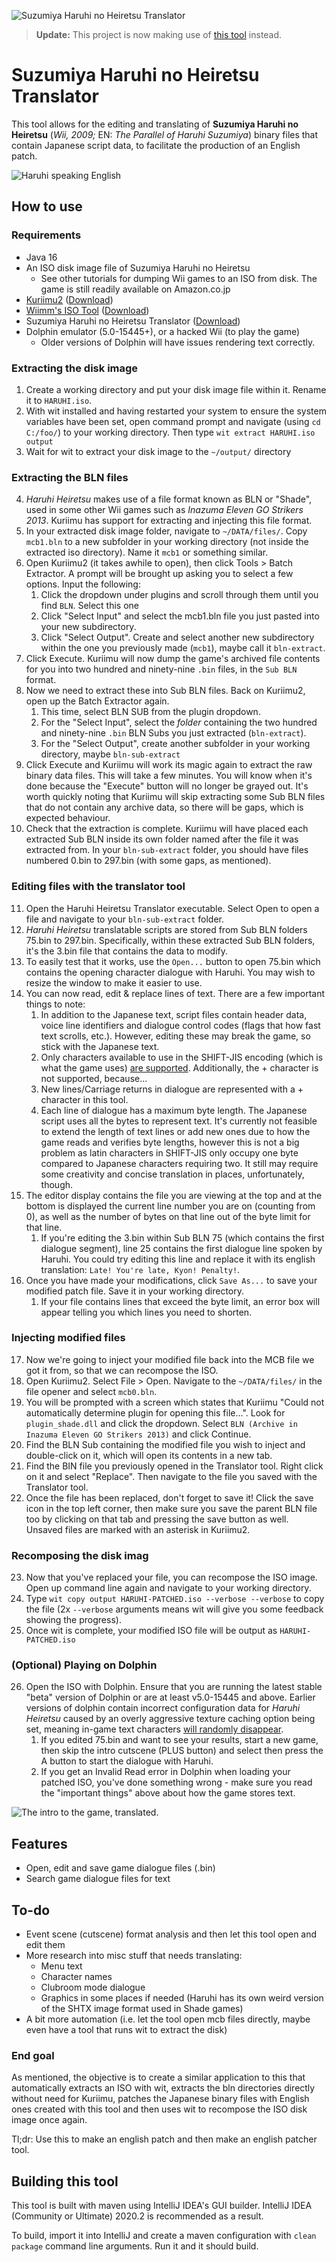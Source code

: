 ![Suzumiya Haruhi no Heiretsu Translator](images/Banner.png)
> **Update:** This project is now making use of [this tool](https://github.com/jonko0493/HaruhiHeiretsuEditor) instead.

# Suzumiya Haruhi no Heiretsu Translator
This tool allows for the editing and translating of **Suzumiya Haruhi no Heiretsu** (_Wii, 2009;_ EN: _The Parallel of Haruhi Suzumiya_) binary files that contain Japanese script data, to facilitate the production of an English patch.

![Haruhi speaking English](images/Screenshot-1.png)

## How to use
### Requirements
* Java 16
* An ISO disk image file of Suzumiya Haruhi no Heiretsu
  * See other tutorials for dumping Wii games to an ISO from disk. The game is still readily available on Amazon.co.jp
* [Kuriimu2](https://github.com/FanTranslatorsInternational/Kuriimu2) ([Download](https://github.com/FanTranslatorsInternational/Kuriimu2/releases))
* [Wiimm's ISO Tool](https://wit.wiimm.de/) ([Download](https://wit.wiimm.de/download.html))
* Suzumiya Haruhi no Heiretsu Translator ([Download](https://github.com/WiIIiam278/HaruhiHeiretsuTranslator/releases/))
* Dolphin emulator (5.0-15445+), or a hacked Wii (to play the game)
  * Older versions of Dolphin will have issues rendering text correctly.

### Extracting the disk image
1. Create a working directory and put your disk image file within it. Rename it to `HARUHI.iso`.
2. With wit installed and having restarted your system to ensure the system variables have been set, open command prompt and navigate (using `cd C:/foo/`) to your working directory. Then type `wit extract HARUHI.iso output`
3. Wait for wit to extract your disk image to the `~/output/` directory

### Extracting the BLN files
4. _Haruhi Heiretsu_ makes use of a file format known as BLN or "Shade", used in some other Wii games such as _Inazuma Eleven GO Strikers 2013_. Kuriimu has support for extracting and injecting this file format.
5. In your extracted disk image folder, navigate to `~/DATA/files/`. Copy `mcb1.bln` to a new subfolder in your working directory (not inside the extracted iso directory). Name it `mcb1` or something similar.
6. Open Kuriimu2 (it takes awhile to open), then click Tools > Batch Extractor. A prompt will be brought up asking you to select a few options. Input the following:
   1. Click the dropdown under plugins and scroll through them until you find `BLN`. Select this one
   2. Click "Select Input" and select the mcb1.bln file you just pasted into your new subdirectory.
   3. Click "Select Output". Create and select another new subdirectory within the one you previously made (`mcb1`), maybe call it `bln-extract`.
7. Click Execute. Kuriimu will now dump the game's archived file contents for you into two hundred and ninety-nine `.bin` files, in the `Sub BLN` format.
8. Now we need to extract these into Sub BLN files. Back on Kuriimu2, open up the Batch Extractor again.
   1. This time, select BLN SUB from the plugin dropdown.
   2. For the "Select Input", select the _folder_ containing the two hundred and ninety-nine `.bin` BLN Subs you just extracted (`bln-extract`).
   3. For the "Select Output", create another subfolder in your working directory, maybe `bln-sub-extract`
9. Click Execute and Kuriimu will work its magic again to extract the raw binary data files. This will take a few minutes. You will know when it's done because the "Execute" button will no longer be grayed out. It's worth quickly noting that Kuriimu will skip extracting some Sub BLN files that do not contain any archive data, so there will be gaps, which is expected behaviour.
10. Check that the extraction is complete. Kuriimu will have placed each extracted Sub BLN inside its own folder named after the file it was extracted from. In your `bln-sub-extract` folder, you should have files numbered 0.bin to 297.bin (with some gaps, as mentioned).

### Editing files with the translator tool
11. Open the Haruhi Heiretsu Translator executable. Select Open to open a file and navigate to your `bln-sub-extract` folder.
12. _Haruhi Heiretsu_ translatable scripts are stored from Sub BLN folders 75.bin to 297.bin. Specifically, within these extracted Sub BLN folders, it's the 3.bin file that contains the data to modify.
13. To easily test that it works, use the `Open...` button to open 75.bin which contains the opening character dialogue with Haruhi. You may wish to resize the window to make it easier to use.
14. You can now read, edit & replace lines of text. There are a few important things to note:
    1. In addition to the Japanese text, script files contain header data, voice line identifiers and dialogue control codes (flags that how fast text scrolls, etc.). However, editing these may break the game, so stick with the Japanese text. 
    2. Only characters available to use in the SHIFT-JIS encoding (which is what the game uses) [are supported](https://uic.io/en/charset/show/cp932/). Additionally, the + character is not supported, because...
    3. New lines/Carriage returns in dialogue are represented with a + character in this tool.
    4. Each line of dialogue has a maximum byte length. The Japanese script uses all the bytes to represent text. It's currently not feasible to extend the length of text lines or add new ones due to how the game reads and verifies byte lengths, however this is not a big problem as latin characters in SHIFT-JIS only occupy one byte compared to Japanese characters requiring two. It still may require some creativity and concise translation in places, unfortunately, though.
15. The editor display contains the file you are viewing at the top and at the bottom is displayed the current line number you are on (counting from 0), as well as the number of bytes on that line out of the byte limit for that line.
    1. If you're editing the 3.bin within Sub BLN 75 (which contains the first dialogue segment), line 25 contains the first dialogue line spoken by Haruhi. You could try editing this line and replace it with its english translation: `Late! You're late, Kyon! Penalty!`.
16. Once you have made your modifications, click `Save As...` to save your modified patch file. Save it in your working directory.
    1. If your file contains lines that exceed the byte limit, an error box will appear telling you which lines you need to shorten.

### Injecting modified files
17. Now we're going to inject your modified file back into the MCB file we got it from, so that we can recompose the ISO. 
18. Open Kuriimu2. Select File > Open. Navigate to the `~/DATA/files/` in the file opener and select `mcb0.bln`.
19. You will be prompted with a screen which states that Kuriimu "Could not automatically determine plugin for opening this file...". Look for `plugin_shade.dll` and click the dropdown. Select `BLN (Archive in Inazuma Eleven GO Strikers 2013)` and click Continue.
20. Find the BLN Sub containing the modified file you wish to inject and double-click on it, which will open its contents in a new tab.
21. Find the BIN file you previously opened in the Translator tool. Right click on it and select "Replace". Then navigate to the file you saved with the Translator tool.
22. Once the file has been replaced, don't forget to save it! Click the save icon in the top left corner, then make sure you save the parent BLN file too by clicking on that tab and pressing the save button as well. Unsaved files are marked with an asterisk in Kuriimu2.

### Recomposing the disk imag
23. Now that you've replaced your file, you can recompose the ISO image. Open up command line again and navigate to your working directory.
24. Type `wit copy output HARUHI-PATCHED.iso --verbose --verbose` to copy the file (2x `--verbose` arguments means wit will give you some feedback showing the progress).
25. Once wit is complete, your modified ISO file will be output as `HARUHI-PATCHED.iso`

### (Optional) Playing on Dolphin
26. Open the ISO with Dolphin. Ensure that you are running the latest stable "beta" version of Dolphin or are at least v5.0-15445 and above. Earlier versions of dolphin contain incorrect configuration data for _Haruhi Heiretsu_ caused by an overly aggressive texture caching option being set, meaning in-game text characters [will randomly disappear](https://bugs.dolphin-emu.org/issues/12722).
    1. If you edited 75.bin and want to see your results, start a new game, then skip the intro cutscene (PLUS button) and select then press the A button to start the dialogue with Haruhi.
    2. If you get an Invalid Read error in Dolphin when loading your patched ISO, you've done something wrong - make sure you read the "important things" above about how the game stores text.

![The intro to the game, translated.](images/Screenshot-2.png)

## Features
* Open, edit and save game dialogue files (.bin)
* Search game dialogue files for text

## To-do
* Event scene (cutscene) format analysis and then let this tool open and edit them
* More research into misc stuff that needs translating:
  * Menu text
  * Character names
  * Clubroom mode dialogue
  * Graphics in some places if needed (Haruhi has its own weird version of the SHTX image format used in Shade games)
* A bit more automation (i.e. let the tool open mcb files directly, maybe even have a tool that runs wit to extract the disk)

### End goal
As mentioned, the objective is to create a similar application to this that automatically extracts an ISO with wit, extracts the bln directories directly without need for Kuriimu, patches the Japanese binary files with English ones created with this tool and then uses wit to recompose the ISO disk image once again.

Tl;dr: Use this to make an english patch and then make an english patcher tool.

## Building this tool
This tool is built with maven using IntelliJ IDEA's GUI builder. IntelliJ IDEA (Community or Ultimate) 2020.2 is recommended as a result.

To build, import it into IntelliJ and create a maven configuration with `clean package` command line arguments. Run it and it should build.